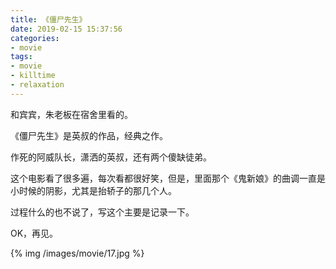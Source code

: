 ```yaml
---
title: 《僵尸先生》
date: 2019-02-15 15:37:56
categories:
- movie
tags:
- movie
- killtime
- relaxation
---
```

和宾宾，朱老板在宿舍里看的。

<!-- more -->

《僵尸先生》是英叔的作品，经典之作。

作死的阿威队长，潇洒的英叔，还有两个傻缺徒弟。

这个电影看了很多遍，每次看都很好笑，但是，里面那个《鬼新娘》的曲调一直是小时候的阴影，尤其是抬轿子的那几个人。

过程什么的也不说了，写这个主要是记录一下。

OK，再见。

{% img /images/movie/17.jpg %}
















